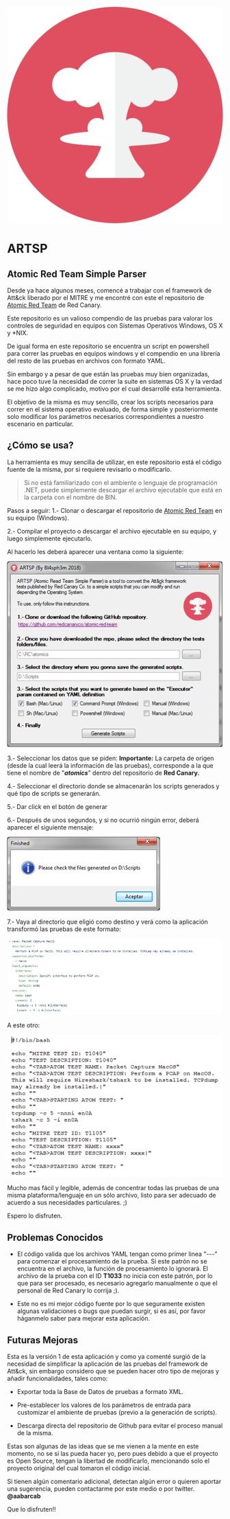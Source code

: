 <p><img src=https://github.com/AlfredoAbarca/ARTSP/blob/master/nuclear.png/></p>

# ARTSP

## Atomic Red Team Simple Parser

Desde ya hace algunos meses, comencé a trabajar con el framework de Att&ck liberado por el MITRE y me encontré con este el repositorio de [Atomic Red Team](https://github.com/redcanaryco/atomic-red-team) de Red Canary.

Este repositorio es un valioso compendio de las pruebas para valorar los controles de seguridad en equipos con Sistemas Operativos Windows, OS X y *NIX. 

De igual forma en este repositorio se encuentra un script en powershell para correr las pruebas en equipos windows y el compendio en una librería del resto de las pruebas en archivos con formato YAML. 

Sin embargo y a pesar de que están las pruebas muy bien organizadas, hace poco tuve la necesidad de correr la suite en sistemas OS X y la verdad se me hizo algo complicado, motivo por el cual desarrollé esta herramienta. 

El objetivo de la misma es muy sencillo, crear los scripts necesarios para correr en el sistema operativo evaluado, de forma simple y posteriormente solo modificar los parámetros necesarios correspondientes a nuestro escenario en particular. 

## ¿Cómo se usa? 
La herramienta es muy sencilla de utilizar, en este repositorio está el código fuente de la misma, por si requiere revisarlo o modificarlo. 
> Si no está familiarizado con el ambiente o lenguaje de programación .NET, puede simplemente descargar el archivo ejecutable que está en la carpeta con el nombre de BIN. 

Pasos a seguir: 
1.- Clonar o descargar el repositorio de [Atomic Red Team](https://github.com/redcanaryco/atomic-red-team) en su equipo (Windows).

2.- Compilar el proyecto o descargar el archivo ejecutable en su equipo, y luego simplemente ejecutarlo. 

Al hacerlo les deberá aparecer una ventana como la siguiente: 
<p><img src=https://github.com/AlfredoAbarca/ARTSP/blob/master/images/Image1.png/></p>

3.- Seleccionar los datos que se piden: 
**Importante:** 
La carpeta de origen (desde la cual leerá la información de las pruebas), corresponde a la que tiene el nombre de "***atomics***" dentro del repositorio de **Red Canary.**

4.- Seleccionar el directorio donde se almacenarán los scripts generados y qué tipo de scripts se generarán. 

5.- Dar click en el botón de generar

6.- Después de unos segundos, y si no ocurrió ningún error, deberá aparecer el siguiente mensaje: 
<p><img src=https://github.com/AlfredoAbarca/ARTSP/blob/master/images/Image2.png/></p>

7.- Vaya al directorio que eligió como destino y verá como la aplicación transformó las pruebas de este formato: 
<p><img src=https://github.com/AlfredoAbarca/ARTSP/blob/master/images/Image4.png/></p>

A este otro: 
<p><img src=https://github.com/AlfredoAbarca/ARTSP/blob/master/images/Image3.png/></p>

Mucho mas fácil y legible, además de concentrar todas las pruebas de una misma plataforma/lenguaje en un sólo archivo, listo para ser adecuado de acuerdo a sus necesidades particulares.  ;) 

Espero lo disfruten. 

## Problemas Conocidos

 - El código valida que los archivos YAML tengan como primer linea "---" para comenzar el procesamiento de la prueba. Si este patrón no se encuentra en el archivo, la función de procesamiento lo ignorará. El archivo de la prueba con el ID **T1033** no inicia con este patrón, por lo que para ser procesado, es necesario agregarlo manualmente o que el personal de Red Canary lo corrija ;). 
  
 - Este no es mi mejor código fuente por lo que seguramente existen algunas validaciones o bugs que puedan surgir, si es así, por favor háganmelo saber para mejorar esta aplicación. 

## Futuras Mejoras
Esta es la versión 1 de esta aplicación y como ya comenté surgió de la necesidad de simplificar la aplicación de las pruebas del framework de Att&ck, sin embargo considero que se pueden hacer otro tipo de mejoras y añadir funcionalidades, tales como: 

* Exportar toda la Base de Datos de pruebas a formato XML. 

* Pre-establecer los valores de los parámetros de entrada para customizar el ambiente de pruebas (previo a la generación de scripts). 

*  Descarga directa del repositorio de Github para evitar el proceso manual de la misma.  

Estas son algunas de las ideas que se me vienen a la mente en este momento, no se si las pueda hacer yo, pero pues debido a que el proyecto es Open Source, tengan la libertad de modificarlo, mencionando solo el proyecto original del cual tomaron el código inicial. 

Si tienen algún comentario adicional, detectan algún error o quieren aportar una sugerencia, pueden contactarme por este medio o por twitter.  **@aabarcab**

Que lo disfruten!!
